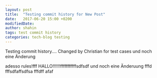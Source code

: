 ```yaml
---
layout: post
title:  "Testing commit history for New Post"
date:   2017-06-20 15:00 +0200
modifiedDate: 
author: shahin
tags: test commit history
categories: tech-blog testing
---
```

Testing commit history.... Changed by Christian for test cases und noch eine Änderung

adesso rules!fff
HALLO!!!!!!fffffffffffsdfsdf
und noch eine Änderuung fffd
fffsdfaffsdfsa
fffdff
afaf

